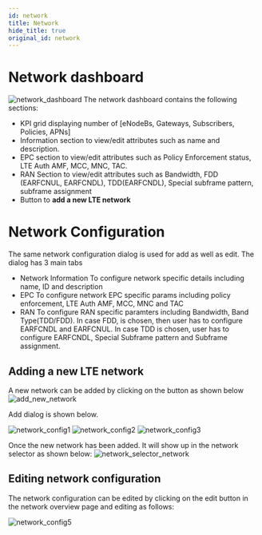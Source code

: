 ```yaml
---
id: network
title: Network
hide_title: true
original_id: network
---
```


# Network dashboard
![network_dashboard](/assets/nms/userguide/network_dashboard.png)
The network dashboard contains the following sections:
* KPI grid displaying number of [eNodeBs, Gateways, Subscribers, Policies, APNs]
* Information section to view/edit attributes such as name and description.
* EPC section to view/edit attributes such as Policy Enforcement status, LTE Auth AMF, MCC, MNC, TAC.
* RAN Section to view/edit attributes such as Bandwidth, FDD (EARFCNUL, EARFCNDL), TDD(EARFCNDL), Special subframe pattern, subframe assignment
* Button to **add a new LTE network**

# Network Configuration
The same network configuration dialog is used for add as well as edit. The dialog has 3 main tabs
* Network Information
    To configure network specific details including name, ID and description
* EPC
    To configure network EPC specific params including policy enforcement, LTE Auth AMF,
    MCC, MNC and TAC
* RAN
    To configure RAN specific paramters including Bandwidth, Band Type(TDD/FDD). In case FDD, is
    chosen, then user has to configure EARFCNDL and EARFCNUL. In case TDD is chosen, user has to
    configure EARFCNDL, Special Subframe pattern and Subframe assignment.

## Adding a new LTE network
A new network can be added by clicking on the button as shown below
![add_new_network](/assets/nms/userguide/add_new_network.png)

Add dialog is shown below.

![network_config1](/assets/nms/userguide/network_config1.png)
![network_config2](/assets/nms/userguide/network_config2.png)
![network_config3](/assets/nms/userguide/network_config3.png)

Once the new network has been added. It will show up in the network
selector as shown below:
![network_selector_network](/assets/nms/userguide/network_selector_network.png)

## Editing network configuration
The network configuration can be edited by clicking on the edit button in the network overview page
and editing as follows:

![network_config5](/assets/nms/userguide/network_config5.png)
